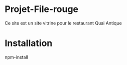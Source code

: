 # Projet-File-rouge

Ce site est un site vitrine pour le restaurant Quai Antique

# Installation

npm-install
